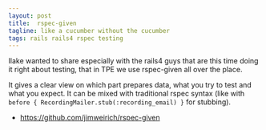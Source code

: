```yaml
---
layout: post
title:  rspec-given
tagline: like a cucumber without the cucumber
tags: rails rails4 rspec testing
---
```

Ilake wanted to share especially with the rails4 guys that are this time doing it right about testing, that in TPE we use rspec-given all over the place.

It gives a clear view on which part prepares data, what you try to test and what you expect. It can be mixed with traditional rspec syntax (like with `before { RecordingMailer.stub(:recording_email) }` for stubbing).

- <https://github.com/jimweirich/rspec-given>
